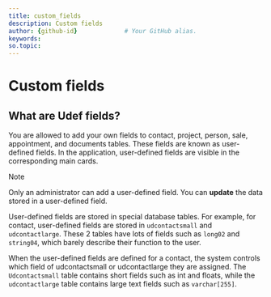 ```yaml
---
title: custom_fields       
description: Custom fields
author: {github-id}             # Your GitHub alias.
keywords:
so.topic:
---
```


# Custom fields

## What are Udef fields?

You are allowed to add your own fields to contact, project, person, sale, appointment, and documents tables. These fields are known as user-defined fields. In the application, user-defined fields are visible in the corresponding main cards.

> [!NOTE]
> Only an administrator can add a user-defined field. You can **update** the data stored in a user-defined field.

User-defined fields are stored in special database tables. For example, for contact, user-defined fields are stored in `udcontactsmall` and `udcontactlarge`. These 2 tables have lots of fields such as `long02` and `string04`, which barely describe their function to the user.

When the user-defined fields are defined for a contact, the system controls which field of udcontactsmall or udcontactlarge they are assigned. The `Udcontactsmall` table contains short fields such as int and floats, while the `udcontactlarge` table contains large text fields such as  `varchar[255]`.
